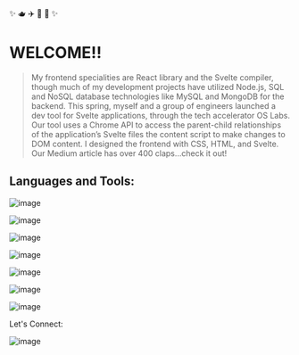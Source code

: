 
✨ 🫖 ✈️ 🍫 🎼 ✨ 

# WELCOME!!

> My frontend specialities are React library and the Svelte compiler, though much of my development projects have utilized Node.js, SQL and NoSQL database technologies like MySQL and MongoDB for the backend. This spring, myself and a group of engineers launched a dev tool for Svelte applications, through the tech accelerator OS Labs. Our tool uses a Chrome API to access the parent-child relationships of the application’s Svelte files the content script to make changes to DOM content. I designed the frontend with CSS, HTML, and Svelte. Our Medium article has over 400 claps…check it out!

## Languages and Tools:
![image](https://user-images.githubusercontent.com/68447869/209423551-6c78a31b-b860-4e4d-8f9a-9e12bb12f365.png)

![image](https://user-images.githubusercontent.com/68447869/209423570-bc9ce557-ad4d-42c6-86d1-a6f98a322d6b.png)

![image](https://user-images.githubusercontent.com/68447869/209423593-0b62f837-445e-41bf-9cdc-ad0c19bd8430.png)

![image](https://user-images.githubusercontent.com/68447869/209423605-3a628c6c-aae6-45d7-b75e-8234c5d55df9.png)

![image](https://user-images.githubusercontent.com/68447869/209423628-6638c660-6e19-484d-a43e-dcc2c7784fdc.png)

![image](https://user-images.githubusercontent.com/68447869/209423640-86c104de-95ce-4713-a853-ed940f4b765a.png)

![image](https://user-images.githubusercontent.com/68447869/209423664-6d591699-09a4-47bd-9315-31a1e2618e10.png)

Let's Connect:

![image](https://user-images.githubusercontent.com/68447869/209423684-559bb479-cf32-444a-96f9-7e649a743f33.png)





